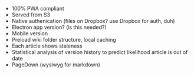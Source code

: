 + 100% PWA compliant
+ Served from S3
+ Native authenication (files on Dropbox? use Dropbox for auth, duh)
+ Electron app version? (is this needed?)
+ Mobile version
+ Preload wiki folder structure, local caching
+ Each article shows staleness
+ Statistical analysis of version history to predict likelihood article is out of date
+ PageDown (wysiwyg for markdown)

